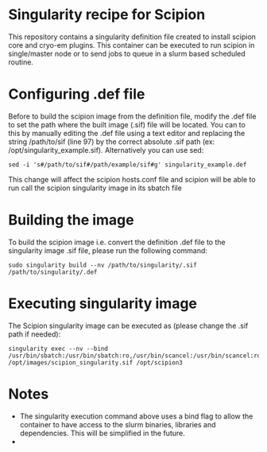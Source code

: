 # Singularity recipe for Scipion

This repository contains a singularity definition file created to install scipion core and cryo-em plugins. This container can be executed to run scipion in single/master node or to send jobs to queue in a slurm based scheduled routine. 

# Configuring .def file 

Before to build the scipion image from the definition file, modify the .def file to set the path where the built image (.sif) file will be located.
You can to this by manually editing the .def file using a text editor and replacing the string /path/to/sif (line 97) by the correct absolute .sif path (ex: /opt/singularity_example.sif).
Alternatively you can use sed:
```console
sed -i 's#/path/to/sif#/path/example/sif#g' singularity_example.def
```
This change will affect the scipion hosts.conf file and scipion will be able to run call the scipion singularity image in its sbatch file

# Building the image 

To build the scipion image i.e. convert the definition .def file to the singularity image .sif file, please run the following command: 

```console
sudo singularity build --nv /path/to/singularity/.sif /path/to/singularity/.def
```

# Executing singularity image

The Scipion singularity image can be executed as (please change the .sif path if needed): 

```console
singularity exec --nv --bind /usr/bin/sbatch:/usr/bin/sbatch:ro,/usr/bin/scancel:/usr/bin/scancel:ro,/usr/lib64/slurm:/usr/lib64/slurm:ro,/etc/slurm:/etc/slurm:ro,/usr/bin/munge:/usr/bin/munge:ro,/etc/munge:/etc/munge:ro,/usr/lib64/libreadline.so.7:/usr/lib64/libreadline.so.7:ro,/usr/lib64/libhistory.so.7:/usr/lib64/libhistory.so.7:ro,/usr/lib64/libtinfo.so.6:/usr/lib64/libtinfo.so.6:ro,/var/run/munge:/var/run/munge:ro,/usr/lib64/libmunge.so.2:/usr/lib64/libmunge.so.2:ro,/usr/lib64/libmunge.so.2.0.0:/usr/lib64/libmunge.so.2.0.0:ro,/run/munge:/run/munge:ro /opt/images/scipion_singularity.sif /opt/scipion3
```

# Notes 
* The singularity execution command above uses a bind flag to allow the container to have access to the slurm binaries, libraries and dependencies. This will be simplified in the future.  
* 
